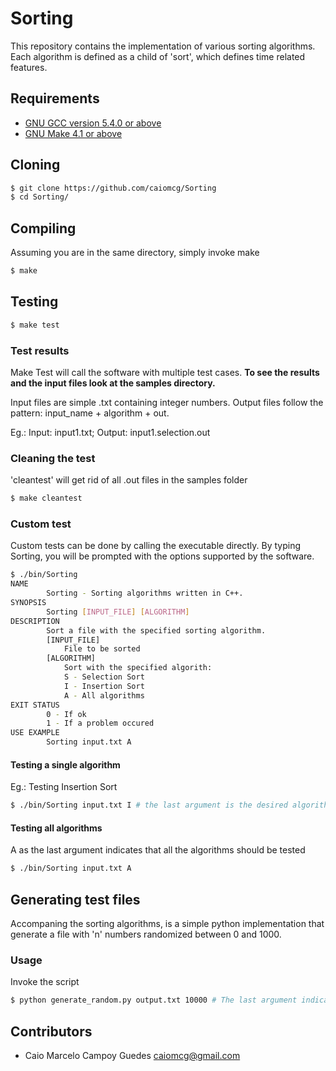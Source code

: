 # Sorting

This repository contains the implementation of various sorting algorithms. Each algorithm is defined as a child of 'sort',
which defines time related features.

## Requirements
- [GNU GCC version 5.4.0 or above](https://gcc.gnu.org/)
- [GNU Make 4.1 or above](https://www.gnu.org/software/make/)

## Cloning

```sh
$ git clone https://github.com/caiomcg/Sorting
$ cd Sorting/
```
## Compiling
Assuming you are in the same directory, simply invoke make

```sh
$ make
```

## Testing
```sh
$ make test
```
### Test results

Make Test will call the software with multiple test cases.
**To see the results and the input files look at the samples directory.**

Input files are simple .txt containing integer numbers. Output files follow the pattern: input_name + algorithm + out.

Eg.: Input: input1.txt; Output: input1.selection.out

### Cleaning the test
'cleantest' will get rid of all .out files in the samples folder

```sh
$ make cleantest
```

### Custom test
Custom tests can be done by calling the executable directly. By typing Sorting, you will be prompted with the options
supported by the software. 

```sh
$ ./bin/Sorting
NAME
        Sorting - Sorting algorithms written in C++.
SYNOPSIS
        Sorting [INPUT_FILE] [ALGORITHM]
DESCRIPTION
        Sort a file with the specified sorting algorithm.
        [INPUT_FILE]
            File to be sorted
        [ALGORITHM]
            Sort with the specified algorith:
            S - Selection Sort
            I - Insertion Sort
            A - All algorithms
EXIT STATUS
        0 - If ok
        1 - If a problem occured
USE EXAMPLE
        Sorting input.txt A
```

#### Testing a single algorithm
Eg.: Testing Insertion Sort

```sh
$ ./bin/Sorting input.txt I # the last argument is the desired algorithm
```

#### Testing all algorithms
A as the last argument indicates that all the algorithms should be tested

```sh
$ ./bin/Sorting input.txt A
```

## Generating test files
Accompaning the sorting algorithms, is a simple python implementation that generate a file with 'n' numbers randomized between
0 and 1000.

### Usage
Invoke the script

```sh
$ python generate_random.py output.txt 10000 # The last argument indicate the amount of random numbers to dump
```

## Contributors

* Caio Marcelo Campoy Guedes <caiomcg@gmail.com>
